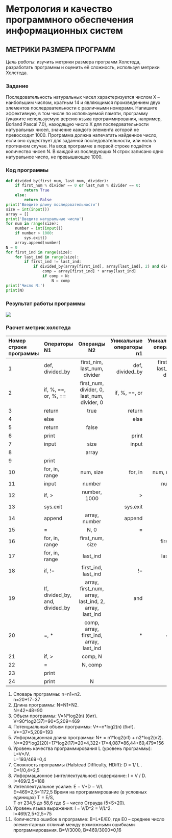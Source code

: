 # **Метрология и качество программного обеспечения информационных систем**

## **МЕТРИКИ РАЗМЕРА ПРОГРАММ**

*Цель работы*: изучить метрики размера программ Холстеда, разработать программы и оценить её сложность, используя метрики Холстеда.

### **Задание**

Последовательность натуральных чисел характеризуется числом Х – наибольшим числом, кратным 14 и являющимся произведением двух элементов последовательности с различными номерами. Напишите эффективную, в том числе по используемой памяти, программу (укажите используемую версию языка программирования, например, Borland Pascal 7.0), находящую число X для последовательности натуральных чисел, значение каждого элемента которой не превосходит 1000. Программа должна напечатать найденное число, если оно существует для заданной последовательности, или ноль в противном случае. На вход программе в первой строке подаётся количество чисел N. В каждой из последующих N строк записано одно натуральное число, не превышающее 1000.

### **Код программы**

```python
def divided_by(first_num, last_num, divider):
    if first_num % divider == 0 or last_num % divider == 0:
        return True
    else:
        return False
print('Введите длину последовательности')
size = int(input())
array = []
print('Введите натуральные числа')
for num in range(size):
    number = int(input())
    if number > 1000:
        sys.exit()
    array.append(number)
N = 0
for first_ind in range(size):
    for last_ind in range(size):
        if first_ind != last_ind:
            if divided_by(array[first_ind], array[last_ind], 2) and divided_by(array[first_ind], array[last_ind], 7):
                comp = array[first_ind] * array[last_ind]
                if comp > N:
                    N = comp
print('Число N:')
print(N)
```
### **Результат работы программы**
![](//5QdtKktMBXE.jpg/350x300)

### **Расчет метрик холстеда**

Номер строки программы|Операторы N1   |Операнды N2      |Уникальные операторы n1|Уникальные операнды n2|
|:--------------------|:------------- |:---------------:| ---------------------:|---------------------:|
|1|def, divided_by|first_nim, last_num, divider|def, divided_by|first_nim, last_num, divider|
|2|if, %, ==, or, %, ==|first_num, divider, 0, last_num, divider, 0|if, %, ==, or|0|
|3|return|true|return|true|
|4|else||else||
|5|return|false||false|
|6|print||print||
|7|input|size|input|size|
|8||array||array|
|9|print||||
|10|for, in, range|num, size|for, in|num, range|
|11|input|number||number|
|12|if, >|number, 1000|>|1000|
|13|sys.exit||sys.exit||
|14|append|array, number|append||
|15|=|N, 0|=|N|
|16|for, in, range|first_num, size||first_ind|
|17|for, in, range|last_ind||last_ind|
|18|if, !=|first_ind, last_ind|!=||
|19|If, divided_by, and, divided_by|array, first_num, array, last_ind, 2, array, last_ind|and|2,7|
|20|=, *|comp, array, first_ind, array, last_ind|*|comp|
|21|if, >|comp, N|||
|22|=|N, comp|||
|23|print||||
|24|print|N|||


1. Словарь программы: n=n1+n2.\
n=20+17=37
1. Длина программы: N=N1+N2.\
N=42+48=90
1. Объем программы: V=N\*log2(n) (бит).\
V=90\*log2(37)=90*5,209=469
1. Потенциальный объем программы: V\*=n\*log2(n) (бит).\
V\*=37*5,209=193
1. Информационная длина программы: N* = n1\*log2(n1) + n2\*log2(n2).\
N*=29*log2(20)+17\*log2(17)=20\*4,322+17\*4,087=86,44+69,479=156
1. Уровень качества программирования L (уровень программы): L=V*/V.\
L=193/469=0,4
1. Сложность программы (Halstead Difficulty, HDiff):
D = 1/ L .\
D=1/0,4=2,5
1. Информационное (интеллектуальное) содержание:
I = V / D.\
I=469/2,5=188
1. Интеллектуальное усилие:
E = V*D = V/L\
E=469\*2,5=1172,5
Время на программирование (в условных единицах)
T = E/S,\
T от 234,5 до 58,6
где S – число Страуда (5<S<20).
1. Уровень языка выражения:
l = V/D^2 = V/L^2.\
l=469/2,5*2,5=75
1. Количество ошибок в программе:
B=L*E/E0,
где Е0 – среднее число элементарных отличий между возможными ошибками программирования.
В=V/3000,
B=469/3000=0,16
